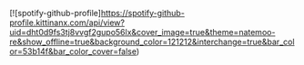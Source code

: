 [![spotify-github-profile]https://spotify-github-profile.kittinanx.com/api/view?uid=dht0d9fs3tj8vvgf2gupo56lx&cover_image=true&theme=natemoo-re&show_offline=true&background_color=121212&interchange=true&bar_color=53b14f&bar_color_cover=false)
